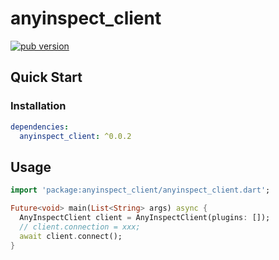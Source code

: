 # anyinspect_client

[![pub version][pub-image]][pub-url]

[pub-image]: https://img.shields.io/pub/v/anyinspect_client.svg
[pub-url]: https://pub.dev/packages/anyinspect_client

## Quick Start

### Installation

```yaml
dependencies:
  anyinspect_client: ^0.0.2
```

## Usage

```dart
import 'package:anyinspect_client/anyinspect_client.dart';

Future<void> main(List<String> args) async {
  AnyInspectClient client = AnyInspectClient(plugins: []);
  // client.connection = xxx;
  await client.connect();
}
```
